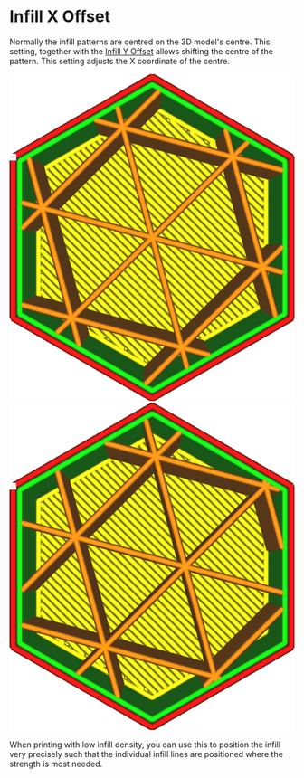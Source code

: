 Infill X Offset
====
Normally the infill patterns are centred on the 3D model's centre. This setting, together with the [Infill Y Offset](infill_offset_y.md) allows shifting the centre of the pattern. This setting adjusts the X coordinate of the centre.

![Infill is centred](images/infill_offset_xy_0.png)
![Shifted 2mm to the right](images/infill_offset_x_2.png)

When printing with low infill density, you can use this to position the infill very precisely such that the individual infill lines are positioned where the strength is most needed.